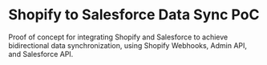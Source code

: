# Shopify to Salesforce Data Sync PoC

Proof of concept for integrating Shopify and Salesforce to achieve bidirectional data synchronization, using Shopify Webhooks, Admin API, and Salesforce API.
